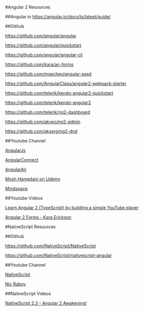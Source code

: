 #Angular 2 Resources

##Angular.io
https://angular.io/docs/ts/latest/guide/

##Github

https://github.com/angular/angular

https://github.com/angular/quickstart

https://github.com/angular/angular-cli


https://github.com/kara/ac-forms


https://github.com/mgechev/angular-seed


https://github.com/AngularClass/angular2-webpack-starter


https://github.com/telerik/kendo-angular2-quickstart

https://github.com/telerik/kendo-angular2

https://github.com/telerik/ng2-dashboard


https://github.com/akveo/ng2-admin

https://github.com/akserg/ng2-dnd

##Youtube Channel

[AngularJs](https://www.youtube.com/user/angularjs)

[AngularConnect](https://www.youtube.com/channel/UCzrskTiT_ObAk3xBkVxMz5g)

[AngularAir](https://www.youtube.com/channel/UCdCOpvRk1lsBk26ePGDPLpQ)

[Mosh Hamedani on Udemy](https://www.youtube.com/user/programmingwithmosh)

[Mindspace](https://www.youtube.com/channel/UCSJbGtTlrDami-tDGPUV9-w)

##Youtube Videos

[Learn Angular 2 (TypeScript) by building a simple YouTube player](https://www.youtube.com/watch?v=mH4TpdwZP4A)

[Angular 2 Forms - Kara Erickson](https://www.youtube.com/watch?v=xYv9lsrV0s4)

#NativeScript Resources

##Github

https://github.com/NativeScript/NativeScript

https://github.com/NativeScript/nativescript-angular

##Youtube Channel

[NativeScript](https://www.youtube.com/channel/UCORcUyJOXjF4PbwCP6R6dGw)

[Nic Raboy](https://www.youtube.com/user/nicraboy)

##NativeScript Videos

[NativeScript 2.3 - Angular 2 Awakening!](https://www.youtube.com/watch?v=WQktviwAGb0)